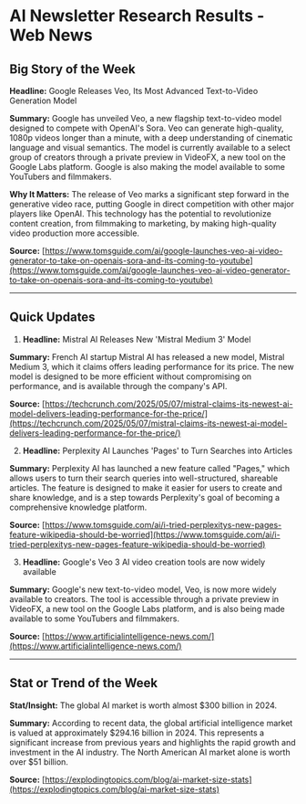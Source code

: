 # AI Newsletter Research Results - Web News

## Big Story of the Week

**Headline:** Google Releases Veo, Its Most Advanced Text-to-Video Generation Model

**Summary:** Google has unveiled Veo, a new flagship text-to-video model designed to compete with OpenAI's Sora. Veo can generate high-quality, 1080p videos longer than a minute, with a deep understanding of cinematic language and visual semantics. The model is currently available to a select group of creators through a private preview in VideoFX, a new tool on the Google Labs platform. Google is also making the model available to some YouTubers and filmmakers.

**Why It Matters:** The release of Veo marks a significant step forward in the generative video race, putting Google in direct competition with other major players like OpenAI. This technology has the potential to revolutionize content creation, from filmmaking to marketing, by making high-quality video production more accessible.

**Source:** [https://www.tomsguide.com/ai/google-launches-veo-ai-video-generator-to-take-on-openais-sora-and-its-coming-to-youtube](https://www.tomsguide.com/ai/google-launches-veo-ai-video-generator-to-take-on-openais-sora-and-its-coming-to-youtube)

---

## Quick Updates

1. **Headline:** Mistral AI Releases New 'Mistral Medium 3' Model

**Summary:** French AI startup Mistral AI has released a new model, Mistral Medium 3, which it claims offers leading performance for its price. The new model is designed to be more efficient without compromising on performance, and is available through the company's API.

**Source:** [https://techcrunch.com/2025/05/07/mistral-claims-its-newest-ai-model-delivers-leading-performance-for-the-price/](https://techcrunch.com/2025/05/07/mistral-claims-its-newest-ai-model-delivers-leading-performance-for-the-price/)

2. **Headline:** Perplexity AI Launches 'Pages' to Turn Searches into Articles

**Summary:** Perplexity AI has launched a new feature called "Pages," which allows users to turn their search queries into well-structured, shareable articles. The feature is designed to make it easier for users to create and share knowledge, and is a step towards Perplexity's goal of becoming a comprehensive knowledge platform.

**Source:** [https://www.tomsguide.com/ai/i-tried-perplexitys-new-pages-feature-wikipedia-should-be-worried](https://www.tomsguide.com/ai/i-tried-perplexitys-new-pages-feature-wikipedia-should-be-worried)

3. **Headline:** Google's Veo 3 AI video creation tools are now widely available

**Summary:** Google's new text-to-video model, Veo, is now more widely available to creators. The tool is accessible through a private preview in VideoFX, a new tool on the Google Labs platform, and is also being made available to some YouTubers and filmmakers.

**Source:** [https://www.artificialintelligence-news.com/](https://www.artificialintelligence-news.com/)

---

## Stat or Trend of the Week

**Stat/Insight:** The global AI market is worth almost $300 billion in 2024.

**Summary:** According to recent data, the global artificial intelligence market is valued at approximately $294.16 billion in 2024. This represents a significant increase from previous years and highlights the rapid growth and investment in the AI industry. The North American AI market alone is worth over $51 billion.

**Source:** [https://explodingtopics.com/blog/ai-market-size-stats](https://explodingtopics.com/blog/ai-market-size-stats)
